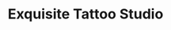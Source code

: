 ---
title: "Exquisite Tattoo Studio"
url: /chesterfield-twp/exquisite-tattoo-studio/
shop: tattoo
---